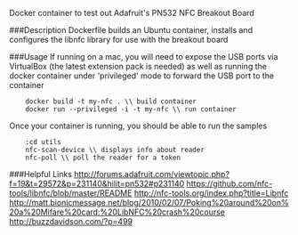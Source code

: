 Docker container to test out Adafruit's PN532 NFC Breakout Board

###Description
Dockerfile builds an Ubuntu container, installs and configures the libnfc library for use with the breakout board

###Usage
If running on a mac, you will need to expose the USB ports via VirtualBox (the latest extension pack is needed) as well as running the docker container under 'privileged' mode to forward the USB port to the container

		docker build -t my-nfc . \\ build container
		docker run --privileged -i -t my-nfc \\ run container

Once your container is running, you should be able to run the samples

		:cd utils
		nfc-scan-device \\ displays info about reader
		nfc-poll \\ poll the reader for a token

###Helpful Links
http://forums.adafruit.com/viewtopic.php?f=19&t=29572&p=231140&hilit=pn532#p231140
https://github.com/nfc-tools/libnfc/blob/master/README
http://nfc-tools.org/index.php?title=Libnfc
http://matt.bionicmessage.net/blog/2010/02/07/Poking%20around%20on%20a%20Mifare%20card:%20LibNFC%20crash%20course
http://buzzdavidson.com/?p=499
